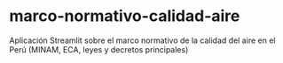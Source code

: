 # marco-normativo-calidad-aire
Aplicación Streamlit sobre el marco normativo de la calidad del aire en el Perú (MINAM, ECA, leyes y decretos principales)
